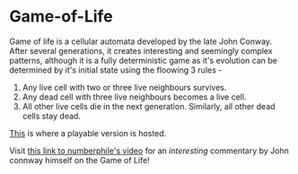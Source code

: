 # Game-of-Life
Game of life is a cellular automata developed by the late John Conway. After several generations, it creates interesting and seemingly complex patterns, although it is a fully deterministic game as it's evolution can be determined by it's initial state using the floowing 3 rules -
  
  1. Any live cell with two or three live neighbours survives.
  2. Any dead cell with three live neighbours becomes a live cell.
  3. All other live cells die in the next generation. Similarly, all other dead cells stay dead.

[This](https://rossnhi.github.io/Game-of-Life/) is where a playable version is hosted.

Visit [this link to numberphile's video](https://youtu.be/R9Plq-D1gEk) for an *interesting* commentary by John connway himself on the Game of Life!
